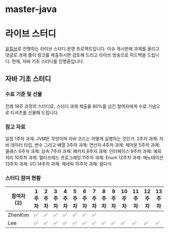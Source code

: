 # master-java

# 라이브 스터디

[유튜브](https://www.youtube.com/user/whiteship2000)로 진행하는 라이브 스터디 운영 프로젝트입니다.
이슈 게시판에 과제를 올리고 댓글로 과제 풀이 링크를 제출하시면 검토해 드리고 라이브 방송으로 피드백을 드립니다.
현재, 자바 기초 스터디를 진행중입니다.

## 자바 기초 스터디

### 수료 기준 및 선물

전체 18주 과정의 스터디로, 스터디 과제 제출율 80%를 넘긴 참여자에게 수료 기념으로 티셔츠를 선물해 드립니다.

### 참고 자료

일정
1주차 과제: JVM은 무엇이며 자바 코드는 어떻게 실행하는 것인가.
2주차 과제: 자바 데이터 타입, 변수 그리고 배열
3주차 과제: 연산자
4주차 과제: 제어문
5주차 과제: 클래스
6주차 과제: 상속
7주차 과제: 패키지
8주자 과제: 인터페이스
9주차 과제: 예외 처리
10주차 과제: 멀티쓰레드 프로그래밍
11주차 과제: Enum
12주차 과제: 애노테이션
13주차 과제: I/O
14주차 과제: 제네릭
15주차 과제: 람다식

### 스터디 참여 현황

| 참여자 (2) | 1주차 | 2주차 | 3주차 | 4주차 | 5주차 | 6주차 | 7주차 | 8주차 | 9주차 | 10주차 | 11주차 | 12주차 | 13주차 | 14주차 | 15주차 | 참석율 |
| --- | --- | --- | --- | --- | --- | --- | --- | --- | --- | --- | --- | --- | --- | --- | --- | --- |
| ZhenKim |:white_check_mark:|:white_check_mark:|:white_check_mark:|:white_check_mark:|:white_check_mark:|:white_check_mark:|:white_check_mark:|||||||:white_check_mark:| | 20.00% |
| Lee |:white_check_mark:|:white_check_mark:|:white_check_mark:|:white_check_mark:|:white_check_mark:|:white_check_mark:|:white_check_mark:|:white_check_mark:|:white_check_mark:|:white_check_mark:|:white_check_mark:|:white_check_mark:|:white_check_mark:|:white_check_mark:|:white_check_mark: | 100.00% |

